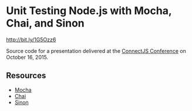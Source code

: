 
# Unit Testing Node.js with Mocha, Chai, and Sinon
http://bit.ly/1G5Ozz6

Source code for a presentation delivered at the [ConnectJS Conference](http://connect-js.com) on October 16, 2015.

## Resources

* [Mocha](http://mochajs.org/)
* [Chai](http://chaijs.com/)
* [Sinon](http://sinonjs.org/)